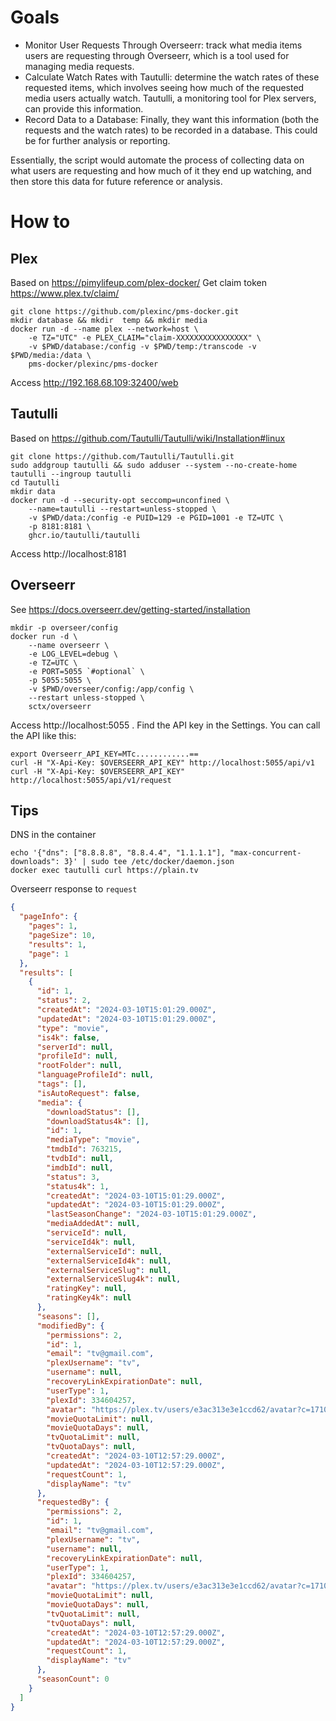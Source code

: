 # Goals

* Monitor User Requests Through Overseerr: track what media items users are requesting through Overseerr, which is a tool used for managing media requests.
* Calculate Watch Rates with Tautulli: determine the watch rates of these requested items, which involves seeing how much of the requested media users actually watch. Tautulli, a monitoring tool for Plex servers, can provide this information.
* Record Data to a Database: Finally, they want this information (both the requests and the watch rates) to be recorded in a database. This could be for further analysis or reporting.

Essentially, the script would automate the process of collecting data on what users are requesting and how much of it they end up watching, and then store this data for future reference or analysis.


# How to

## Plex 

Based on https://pimylifeup.com/plex-docker/
Get claim token https://www.plex.tv/claim/

    git clone https://github.com/plexinc/pms-docker.git
    mkdir database && mkdir  temp && mkdir media
    docker run -d --name plex --network=host \
        -e TZ="UTC" -e PLEX_CLAIM="claim-XXXXXXXXXXXXXXXX" \
        -v $PWD/database:/config -v $PWD/temp:/transcode -v $PWD/media:/data \
        pms-docker/plexinc/pms-docker

Access http://192.168.68.109:32400/web

## Tautulli

Based on https://github.com/Tautulli/Tautulli/wiki/Installation#linux

    git clone https://github.com/Tautulli/Tautulli.git
    sudo addgroup tautulli && sudo adduser --system --no-create-home tautulli --ingroup tautulli
    cd Tautulli
    mkdir data
    docker run -d --security-opt seccomp=unconfined \
        --name=tautulli --restart=unless-stopped \
        -v $PWD/data:/config -e PUID=129 -e PGID=1001 -e TZ=UTC \
        -p 8181:8181 \
        ghcr.io/tautulli/tautulli

Access http://localhost:8181


## Overseerr

See https://docs.overseerr.dev/getting-started/installation

    mkdir -p overseer/config
    docker run -d \
        --name overseerr \
        -e LOG_LEVEL=debug \
        -e TZ=UTC \
        -e PORT=5055 `#optional` \
        -p 5055:5055 \
        -v $PWD/overseer/config:/app/config \
        --restart unless-stopped \
        sctx/overseerr

Access http://localhost:5055 . Find the API key in the Settings. You can call the API like this:

    export Overseerr_API_KEY=MTc............==
    curl -H "X-Api-Key: $OVERSEERR_API_KEY" http://localhost:5055/api/v1
    curl -H "X-Api-Key: $OVERSEERR_API_KEY" http://localhost:5055/api/v1/request

## Tips

DNS in the container 

    echo '{"dns": ["8.8.8.8", "8.8.4.4", "1.1.1.1"], "max-concurrent-downloads": 3}' | sudo tee /etc/docker/daemon.json
    docker exec tautulli curl https://plain.tv


Overseerr response to `request` 

```json
{
  "pageInfo": {
    "pages": 1,
    "pageSize": 10,
    "results": 1,
    "page": 1
  },
  "results": [
    {
      "id": 1,
      "status": 2,
      "createdAt": "2024-03-10T15:01:29.000Z",
      "updatedAt": "2024-03-10T15:01:29.000Z",
      "type": "movie",
      "is4k": false,
      "serverId": null,
      "profileId": null,
      "rootFolder": null,
      "languageProfileId": null,
      "tags": [],
      "isAutoRequest": false,
      "media": {
        "downloadStatus": [],
        "downloadStatus4k": [],
        "id": 1,
        "mediaType": "movie",
        "tmdbId": 763215,
        "tvdbId": null,
        "imdbId": null,
        "status": 3,
        "status4k": 1,
        "createdAt": "2024-03-10T15:01:29.000Z",
        "updatedAt": "2024-03-10T15:01:29.000Z",
        "lastSeasonChange": "2024-03-10T15:01:29.000Z",
        "mediaAddedAt": null,
        "serviceId": null,
        "serviceId4k": null,
        "externalServiceId": null,
        "externalServiceId4k": null,
        "externalServiceSlug": null,
        "externalServiceSlug4k": null,
        "ratingKey": null,
        "ratingKey4k": null
      },
      "seasons": [],
      "modifiedBy": {
        "permissions": 2,
        "id": 1,
        "email": "tv@gmail.com",
        "plexUsername": "tv",
        "username": null,
        "recoveryLinkExpirationDate": null,
        "userType": 1,
        "plexId": 334604257,
        "avatar": "https://plex.tv/users/e3ac313e3e1ccd62/avatar?c=1710075448",
        "movieQuotaLimit": null,
        "movieQuotaDays": null,
        "tvQuotaLimit": null,
        "tvQuotaDays": null,
        "createdAt": "2024-03-10T12:57:29.000Z",
        "updatedAt": "2024-03-10T12:57:29.000Z",
        "requestCount": 1,
        "displayName": "tv"
      },
      "requestedBy": {
        "permissions": 2,
        "id": 1,
        "email": "tv@gmail.com",
        "plexUsername": "tv",
        "username": null,
        "recoveryLinkExpirationDate": null,
        "userType": 1,
        "plexId": 334604257,
        "avatar": "https://plex.tv/users/e3ac313e3e1ccd62/avatar?c=1710075448",
        "movieQuotaLimit": null,
        "movieQuotaDays": null,
        "tvQuotaLimit": null,
        "tvQuotaDays": null,
        "createdAt": "2024-03-10T12:57:29.000Z",
        "updatedAt": "2024-03-10T12:57:29.000Z",
        "requestCount": 1,
        "displayName": "tv"
      },
      "seasonCount": 0
    }
  ]
}
```